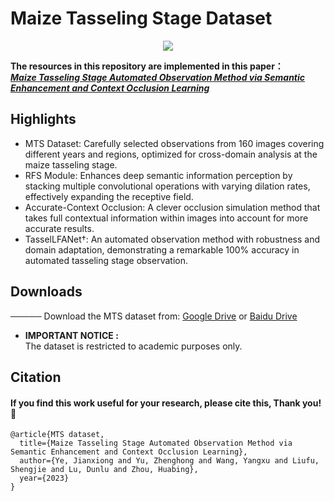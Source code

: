 # Maize Tasseling Stage Dataset

<div align=center>
<img src="https://github.com/YuAndWang/Plant-dataset/blob/master/img.jpg"/>   
</div> 

**The resources in this repository are implemented in this paper：**  
[___Maize Tasseling Stage Automated Observation Method via Semantic Enhancement and Context Occlusion Learning___](https://v.qq.com/x/cover/mpqzavrt4qvdstw/d00148c52qt.html?ptag=360kan.cartoon.free)

## Highlights
* MTS Dataset: Carefully selected observations from 160 images covering different years and regions, optimized for cross-domain analysis at the maize tasseling stage.
* RFS Module: Enhances deep semantic information perception by stacking multiple convolutional operations with varying dilation rates, effectively expanding the receptive field.
* Accurate-Context Occlusion: A clever occlusion simulation method that takes full contextual information within images into account for more accurate results.
* TasselLFANet†: An automated observation method with robustness and domain adaptation, demonstrating a remarkable 100% accuracy in automated tasseling stage observation.

## Downloads
───── Download the MTS dataset from: [Google Drive](https://drive.google.com/file/d/1DpjtiMY7_lNjbFI-WJfvst6N6EihO0VE/view?usp=sharing) or [Baidu Drive](https://pan.baidu.com/s/1Nvy0BxRvztQS5P3NXVyGTw?pwd=mtss)

* **IMPORTANT NOTICE :**  
  The dataset is restricted to academic purposes only.  

## Citation

#### If you find this work useful for your research, please cite this, Thank you!🤗

~~~
@article{MTS dataset,  
  title={Maize Tasseling Stage Automated Observation Method via Semantic Enhancement and Context Occlusion Learning},  
  author={Ye, Jianxiong and Yu, Zhenghong and Wang, Yangxu and Liufu, Shengjie and Lu, Dunlu and Zhou, Huabing}, 
  year={2023}
}
~~~
